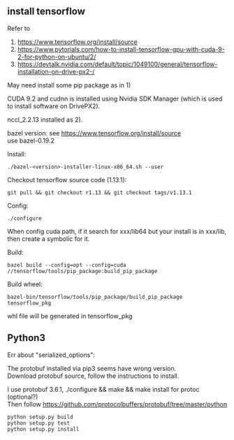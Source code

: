 ## install tensorflow

Refer to 
1) https://www.tensorflow.org/install/source   
2) https://www.pytorials.com/how-to-install-tensorflow-gpu-with-cuda-9-2-for-python-on-ubuntu/2/ 
3) https://devtalk.nvidia.com/default/topic/1049100/general/tensorflow-installation-on-drive-px2-/   

May need install some pip package as in 1)

CUDA 9.2 and cudnn is installed using Nvidia SDK Manager (which is used to install software on DrivePX2).   

nccl_2.2.13 installed as 2).   

bazel version: see https://www.tensorflow.org/install/source   
use bazel-0.19.2   

Install:

    ./bazel-<version>-installer-linux-x86_64.sh --user

Checkout tensorflow source code (1.13.1):   

    git pull && git checkout r1.13 && git checkout tags/v1.13.1   

Config:
    
    ./configure

When config cuda path, if it search for xxx/lib64 but your install is in xxx/lib, then create a symbolic for it.

Build:
    
    bazel build --config=opt --config=cuda //tensorflow/tools/pip_package:build_pip_package   

Build wheel:

    bazel-bin/tensorflow/tools/pip_package/build_pip_package tensorflow_pkg
    
whl file will be generated in tensorflow_pkg

## Python3

Err about "serialized_options":

The protobuf installed via pip3 seems have wrong version.    
Download protobuf source, follow the instructions to install.

I use protobuf 3.6.1, ./configure && make && make install for protoc (optional?)   
Then follow https://github.com/protocolbuffers/protobuf/tree/master/python 

    python setup.py build
    python setup.py test
    python setup.py install
    
    

